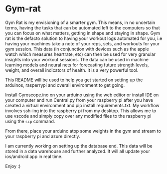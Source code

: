 # Gym-rat

Gym Rat is my envisioning of a smarter gym. This means, in no uncertain terms, having the tasks that can be automated left to the computers so that you can focus on what matters, getting in shape and staying in shape. Gym rat is the defacto solution to having your workout logs automated for you, i.e having your machines take a note of your reps, sets, and workouts for your gym session. This data (in conjunction with devices such as the apple watch which measures heartrate, etc) can then be used for very granular insights into your workout sessions. The data can be used in machine learning models and neural nets for forecasting future strength levels, weight, and overall indicators of health. It is a very powerful tool.

This README will be used to help you get started on setting up the arduinos, rasperrypi and overall environment to get going.

Install Gyroscope.ino on your arduino using the web editor or install IDE on your computer and run Central.py from your raspberry pi after you have created a virtual environment and pip install requirements.txt. My workflow involves ssh-ing into the raspberry pi from my desktop. This allows me to use vscode and simply copy over any modified files to the raspberry pi using the `scp` command. 

From there, place your arduino atop some weights in the gym and stream to your raspberry pi and azure directly. 

I am currently working on setting up the database end. This data will be stored in a data warehouse and further analyzed. It will all update your ios/android app in real time. 

Enjoy :)
